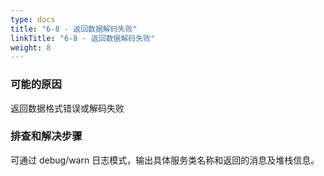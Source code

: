 ```yaml
---
type: docs
title: "6-8 - 返回数据解码失败"
linkTitle: "6-8 - 返回数据解码失败"
weight: 8
---
```



### 可能的原因

返回数据格式错误或解码失败

### 排查和解决步骤
 
可通过 debug/warn 日志模式，输出具体服务类名称和返回的消息及堆栈信息。

